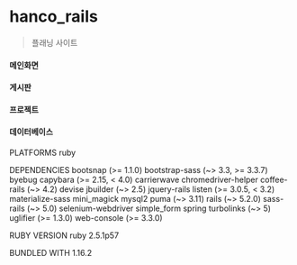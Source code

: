 # hanco_rails

> 플래닝 사이트


#### 메인화면

#### 게시판

#### 프로젝트

#### 데이터베이스



PLATFORMS
  ruby

DEPENDENCIES
  bootsnap (>= 1.1.0)
  bootstrap-sass (~> 3.3, >= 3.3.7)
  byebug
  capybara (>= 2.15, < 4.0)
  carrierwave
  chromedriver-helper
  coffee-rails (~> 4.2)
  devise
  jbuilder (~> 2.5)
  jquery-rails
  listen (>= 3.0.5, < 3.2)
  materialize-sass
  mini_magick
  mysql2
  puma (~> 3.11)
  rails (~> 5.2.0)
  sass-rails (~> 5.0)
  selenium-webdriver
  simple_form
  spring
  turbolinks (~> 5)
  uglifier (>= 1.3.0)
  web-console (>= 3.3.0)

RUBY VERSION
   ruby 2.5.1p57

BUNDLED WITH
   1.16.2
